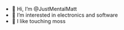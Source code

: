 - 👋 Hi, I’m @JustMentalMatt
- 👀 I’m interested in electronics and software
- 🌱 I like touching moss
